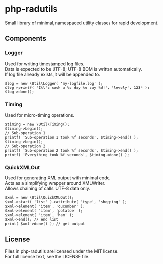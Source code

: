 php-radutils
============

Small library of minimal, namespaced utility classes for rapid development.

Components
----------

### Logger

Used for writing timestamped log files.  
Data is expected to be UTF-8; UTF-8 BOM is written automatically.  
If log file already exists, it will be appended to.

    $log = new \Util\Logger( 'my-logfile.log' );
    $log->printf( 'It\'s such a %s day to say %d!', 'lovely', 1234 );
    $log->done();

### Timing

Used for micro-timing operations.

    $timing = new \Util\Timing();
    $timing->begin();
    // Sub-operation 1
    printf( 'Sub-operation 1 took %f seconds', $timing->end() );
    $timing->begin();
    // Sub-operation 2
    printf( 'Sub-operation 2 took %f seconds', $timing->end() );
    printf( 'Everything took %f seconds', $timing->done() );

### QuickXMLOut

Used for generating XML output with minimal code.  
Acts as a simplifying wrapper around XMLWriter.  
Allows chaining of calls. UTF-8 data only.

    $xml = new \Util\QuickXMLOut();
    $xml->start( 'list' )->attribute( 'type', 'shopping' );
    $xml->element( 'item', 'cucumber' );
    $xml->element( 'item', 'potatoe' );
    $xml->element( 'item', 'ham' );
    $xml->end(); // end list
    print( $xml->done() ); // get output

License
-------

Files in php-radutils are licensed under the MIT license.  
For full license text, see the LICENSE file.